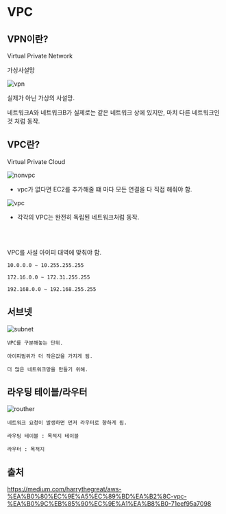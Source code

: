 # VPC

## VPN이란?

Virtual Private Network

가상사설망

![vpn](../../images/Cs/vpn.png)

실제가 아닌 가상의 사설망. 

네트워크A와 네트워크B가 실제로는 같은 네트워크 상에 있지만, 마치 다른 네트워크인 것 처럼 동작.


## VPC란?

Virtual Private Cloud

![nonvpc](../../images/Cs/nonvpc.png)

* vpc가 없다면 EC2를 추가해줄 떄 마다 모든 연결을 다 직접 해줘야 함.

![vpc](../../images/Cs/vpc.png) 

* 각각의 VPC는 완전히 독립된 네트워크처럼 동작.

</br>
</br>    

VPC를 사설 아이피 대역에 맞춰야 함. 

    10.0.0.0 ~ 10.255.255.255

    172.16.0.0 ~ 172.31.255.255

    192.168.0.0 ~ 192.168.255.255


## 서브넷 

![subnet](../../images/Cs/subnet.png)

    VPC를 구분해놓는 단위. 

    아이피범위가 더 작은값을 가지게 됨. 

    더 많은 네트워크망을 만들기 위해.


## 라우팅 테이블/라우터 

![routher](../../images/Cs/router.png)

    네트워크 요청이 발생하면 먼저 라우터로 향하게 됨. 

    라우팅 테이블 : 목적지 테이블
    
    라우터 : 목적지




## 출처

https://medium.com/harrythegreat/aws-%EA%B0%80%EC%9E%A5%EC%89%BD%EA%B2%8C-vpc-%EA%B0%9C%EB%85%90%EC%9E%A1%EA%B8%B0-71eef95a7098
